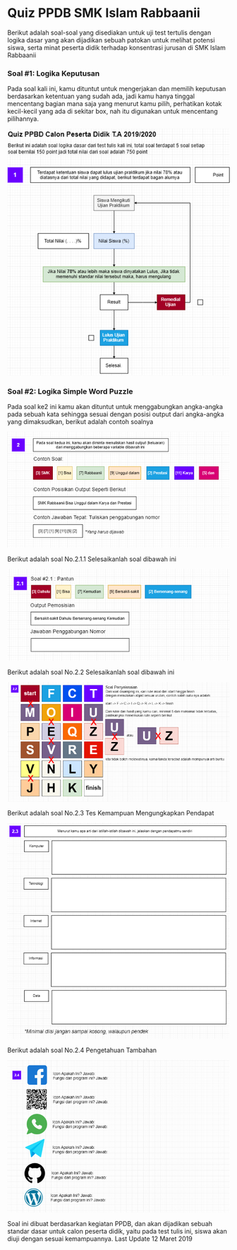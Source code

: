 # Quiz PPDB SMK Islam Rabbaanii
Berikut adalah soal-soal yang disediakan untuk uji test tertulis dengan logika dasar yang akan dijadikan sebuah patokan untuk melihat potensi siswa, serta minat peserta didik terhadap konsentrasi jurusan di SMK Islam Rabbaanii

### Soal #1: Logika Keputusan
Pada soal kali ini, kamu dituntut untuk mengerjakan dan memilih keputusan berdasarkan ketentuan yang sudah ada, jadi kamu hanya tinggal mencentang bagian mana saja yang menurut kamu pilih, perhatikan kotak kecil-kecil yang ada di sekitar box, nah itu digunakan untuk mencentang pilihannya.

<img src="https://github.com/codedadu/Quiz-PPBD/blob/master/res/img/soal_1.PNG"/>

### Soal #2: Logika Simple Word Puzzle
Pada soal ke2 ini kamu akan dituntut untuk menggabungkan angka-angka pada sebuah kata sehingga sesuai dengan posisi output dari angka-angka yang dimaksudkan, berikut adalah contoh soalnya

<img src="https://github.com/codedadu/Quiz-PPBD/blob/master/res/img/soal_2.1.PNG"/>

Berikut adalah soal No.2.1.1 Selesaikanlah soal dibawah ini

<img src="https://github.com/codedadu/Quiz-PPBD/blob/master/res/img/soal_2.1.1.PNG"/>

Berikut adalah soal No.2.2 Selesaikanlah soal dibawah ini

<img src="https://github.com/codedadu/Quiz-PPBD/blob/master/res/img/soal_2.2.PNG"/>


Berikut adalah soal No.2.3 Tes Kemampuan Mengungkapkan Pendapat

<img src="https://github.com/codedadu/Quiz-PPBD/blob/master/res/img/soal_2.3.PNG"/>

Berikut adalah soal No.2.4 Pengetahuan Tambahan

<img src="https://github.com/codedadu/Quiz-PPBD/blob/master/res/img/soal_2.4.PNG"/>

Soal ini dibuat berdasarkan kegiatan PPDB, dan akan dijadikan sebuah standar dasar untuk calon peserta didik, yaitu pada test tulis ini, siswa akan diuji dengan sesuai kemampuannya.
Last Update 12 Maret 2019
